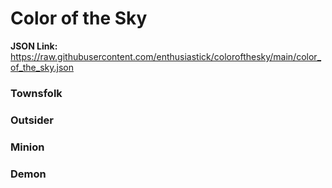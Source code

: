 # Color of the Sky

**JSON Link:** https://raw.githubusercontent.com/enthusiastick/colorofthesky/main/color_of_the_sky.json

### Townsfolk

### Outsider

### Minion

### Demon

